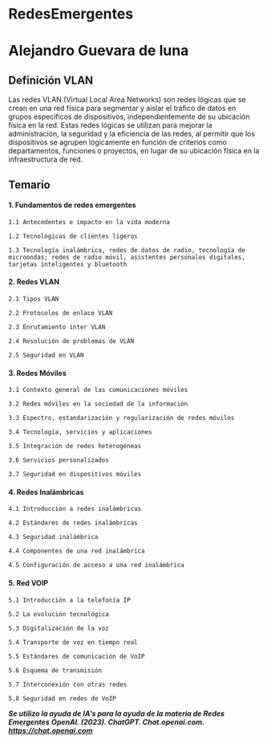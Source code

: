# RedesEmergentes
 
# Alejandro Guevara de luna

## Definición VLAN
Las redes VLAN (Virtual Local Area Networks) son redes lógicas que se crean en una red física para segmentar y aislar el tráfico de datos en grupos específicos de dispositivos, independientemente de su ubicación física en la red. Estas redes lógicas se utilizan para mejorar la administración, la seguridad y la eficiencia de las redes, al permitir que los dispositivos se agrupen lógicamente en función de criterios como departamentos, funciones o proyectos, en lugar de su ubicación física en la infraestructura de red.


## Temario

#### 1. Fundamentos de redes emergentes
    1.1 Antecedentes e impacto en la vida moderna
    
    1.2 Tecnológicas de clientes ligeros
    
    1.3 Tecnología inalámbrica, redes de datos de radio, tecnología de microondas; redes de radio móvil, asistentes personales digitales, tarjetas inteligentes y bluetooth 

#### 2. Redes VLAN
    2.1 Tipos VLAN
    
    2.2 Protocolos de enlace VLAN
    
    2.3 Enrutamiento inter VLAN
    
    2.4 Resolución de problemas de VLAN
    
    2.5 Seguridad en VLAN
    
#### 3. Redes Móviles
    3.1 Contexto general de las comunicaciones móviles
    
    3.2 Redes móviles en la sociedad de la información
    
    3.3 Espectro, estandarización y regularización de redes móviles
    
    3.4 Tecnología, servicios y aplicaciones
    
    3.5 Integración de redes heterogéneas
    
    3.6 Servicios personalizados
    
    3.7 Seguridad en dispositivos móviles 
    
#### 4. Redes Inalámbricas
    4.1 Introducción a redes inalámbricas
    
    4.2 Estándares de redes inalámbricas
    
    4.3 Seguridad inalámbrica
    
    4.4 Componentes de una red inalámbrica
    
    4.5 Configuración de acceso a una red inalámbrica
    
#### 5. Red VOIP
    5.1 Introducción a la telefonía IP
    
    5.2 La evolución tecnológica
    
    5.3 Digitalización de la voz
    
    5.4 Transporte de voz en tiempo real
    
    5.5 Estándares de comunicación de VoIP
    
    5.6 Esquema de transmisión
    
    5.7 Interconexión con otras redes
    
    5.8 Seguridad en redes de VoIP 

***Se utilizo la ayuda de IA's para la ayuda de la materia de Redes Emergentes***
***OpenAI. (2023). ChatGPT. Chat.openai.com. https://chat.openai.com*** 
